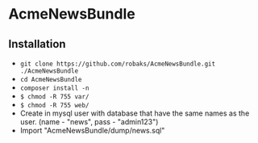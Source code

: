 AcmeNewsBundle
========================

Installation
--------------
* `git clone https://github.com/robaks/AcmeNewsBundle.git ./AcmeNewsBundle`
* `cd AcmeNewsBundle`
* `composer install -n`
* `$ chmod -R 755 var/`
* `$ chmod -R 755 web/`
* Create in mysql user with database that have the same names as the user. (name - "news", pass - "admin123")
* Import "AcmeNewsBundle/dump/news.sql"
